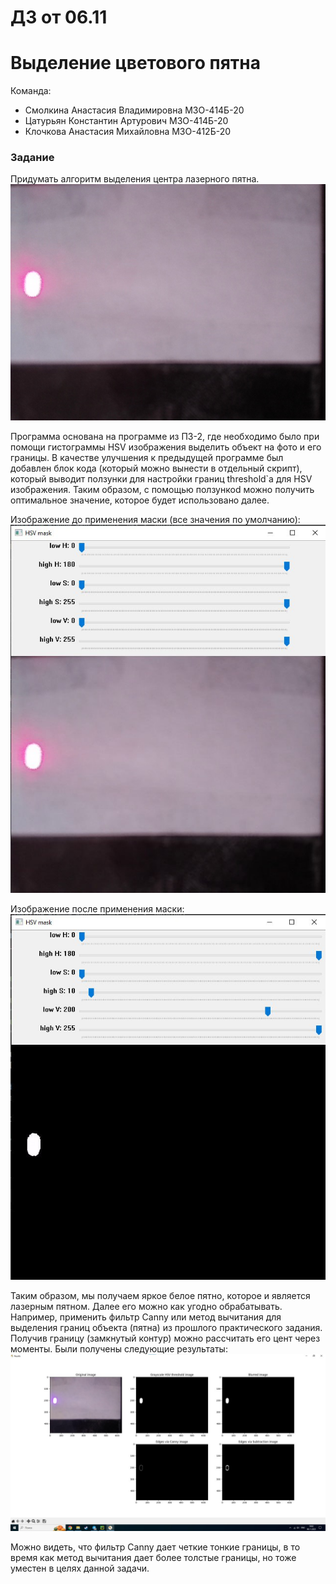 # ДЗ от 06.11
# Выделение цветового пятна

Команда:
- Смолкина Анастасия Владимировна М3О-414Б-20
- Цатурьян Константин Артурович М3О-414Б-20
- Клочкова Анастасия Михайловна М3О-412Б-20

### Задание
Придумать алгоритм выделения центра лазерного пятна.  
![Текст описания](img_1.jpeg)
  
Программа основана на программе из ПЗ-2, где необходимо было при помощи гистограммы HSV изображения выделить объект на фото и его границы.
В качестве улучшения к предыдущей программе был добавлен блок кода (который можно вынести в отдельный скрипт), который выводит ползунки для настройки границ threshold`a для HSV изображения.
Таким образом, с помощью ползункоd можно получить оптимальное значение, которое будет использовано далее.
  
Изображение до применения маски (все значения по умолчанию):  
![Текст описания](1.jpg)
  
Изображение после применения маски:  
![Текст описания](2.jpg)
  
Таким образом, мы получаем яркое белое пятно, которое и является лазерным пятном. Далее его можно как угодно обрабатывать. Например, применить фильтр Canny или метод вычитания для выделения границ объекта (пятна) из прошлого практического задания. Получив границу (замкнутый контур) можно рассчитать его цент через моменты. Были получены следующие результаты:  
![Текст описания](3.jpg)
  
Можно видеть, что фильтр Canny дает четкие тонкие границы, в то время как метод вычитания дает более толстые границы, но тоже уместен в целях данной задачи.
